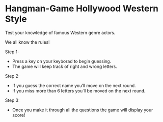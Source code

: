 # Hangman-Game Hollywood Western Style

Test your knowledge of famous Western genre actors.

We all know the rules!

Step 1:
- Press a key on your keyborad to begin guessing.
- The game will keep track of right and wrong letters. 

Step 2:
- If you guess the correct name you'll move on the next round.
- If you miss more than 6 letters you'll be moved on the next round.

Step 3:
- Once you make it through all the questions the game will display your score! 